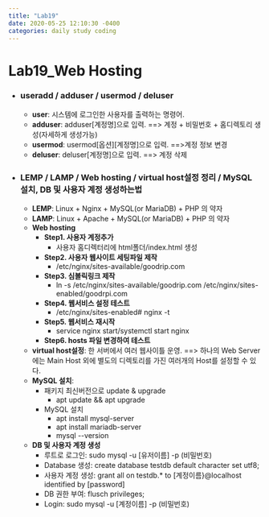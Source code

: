 ```yaml
---
title: "Lab19"
date: 2020-05-25 12:10:30 -0400
categories: daily study coding
---
```

# Lab19_Web Hosting

* ### useradd / adduser / usermod / deluser
  * **user**: 시스템에 로그인한 사용자를 출력하는 명령어.
  * **adduser**: adduser[계정명]으로 입력. ==> 계정 + 비밀번호 + 홈디렉토리 생성(자세하게 생성가능)
  * **usermod**: usermod[옵션][계정명]으로 입력. ==>계정 정보 변경
  * **deluser**: deluser[계정명]으로 입력. ==> 계정 삭제
* ### LEMP / LAMP / Web hosting / virtual host설정 정리 / MySQL 설치, DB 및 사용자 계정 생성하는법 
  * **LEMP**: Linux + Nginx + MySQL(or MariaDB) + PHP 의 약자
  * **LAMP**: Linux + Apache + MySQL(or MariaDB) + PHP 의 약자
  * **Web hosting**
    * **Step1. 사용자 계정추가**
      * 사용자 홈디렉터리에 html폴더/index.html 생성
    * **Step2. 사용자 웹사이트 세팅파일 제작**
      * /etc/nginx/sites-available/goodrip.com
    * **Step3. 심볼릭링크 제작**
      * ln -s /etc/nginx/sites-available/goodrip.com /etc/nginx/sites-enabled/goodrpi.com
    * **Step4. 웹서비스 설정 테스트**
      * /etc/nginx/sites-enabled# nginx -t
    * **Step5. 웹서비스 재시작**
      * service nginx start/systemctl start nginx
    * **Step6. hosts 파일 변경하여 테스트**
  * **virtual host설정**: 한 서버에서 여러 웹사이틀 운영. ==> 하나의 Web Server에는 Main Host 외에 별도의 디렉토리를 가진 여러개의 Host를 설정할 수 있다.
  * **MySQL 설치**:
    * 패키지 최신버전으로 update & upgrade
      * apt update && apt upgrade
    * MySQL 설치
      * apt install mysql-server
      * apt install mariadb-server
      * mysql --version
  * **DB 및 사용자 계정 생성**
    * 루트로 로그인: sudo mysql -u [유저이름] -p (비밀번호)
    * Database 생성: create database testdb default character set utf8;
    * 사용자 계정 생성: grant all on testdb.* to [계정이름}@localhost identified by [password]
    * DB 권한 부여: flusch privileges;
    * Login: sudo mysql -u [계정이름] -p (비밀번호)
